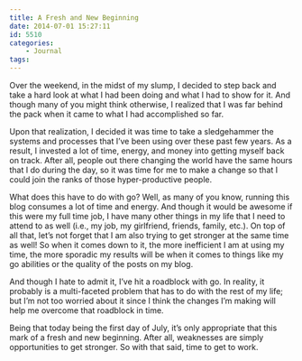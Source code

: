 ```yaml
---
title: A Fresh and New Beginning
date: 2014-07-01 15:27:11
id: 5510
categories:
	- Journal
tags:
---
```


Over the weekend, in the midst of my slump, I decided to step back and take a hard look at what I had been doing and what I had to show for it. And though many of you might think otherwise, I realized that I was far behind the pack when it came to what I had accomplished so far.

Upon that realization, I decided it was time to take a sledgehammer the systems and processes that I’ve been using over these past few years. As a result, I invested a lot of time, energy, and money into getting myself back on track. After all, people out there changing the world have the same hours that I do during the day, so it was time for me to make a change so that I could join the ranks of those hyper-productive people.

What does this have to do with go? Well, as many of you know, running this blog consumes a lot of time and energy. And though it would be awesome if this were my full time job, I have many other things in my life that I need to attend to as well (i.e., my job, my girlfriend, friends, family, etc.). On top of all that, let’s not forget that I am also trying to get stronger at the same time as well! So when it comes down to it, the more inefficient I am at using my time, the more sporadic my results will be when it comes to things like my go abilities or the quality of the posts on my blog.

And though I hate to admit it, I’ve hit a roadblock with go. In reality, it probably is a multi-faceted problem that has to do with the rest of my life; but I’m not too worried about it since I think the changes I’m making will help me overcome that roadblock in time.

Being that today being the first day of July, it’s only appropriate that this mark of a fresh and new beginning. After all, weaknesses are simply opportunities to get stronger. So with that said, time to get to work.